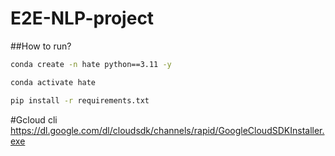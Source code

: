 # E2E-NLP-project

##How to run?

```bash
conda create -n hate python==3.11 -y
```

```bash
conda activate hate
```

```bash
pip install -r requirements.txt
```

#Gcloud cli
https://dl.google.com/dl/cloudsdk/channels/rapid/GoogleCloudSDKInstaller.exe